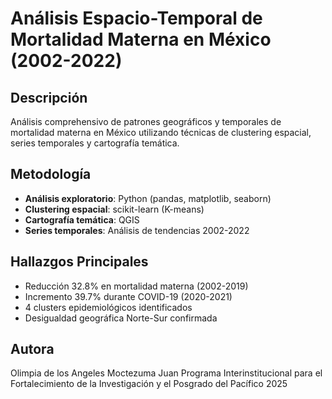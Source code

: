# Análisis Espacio-Temporal de Mortalidad Materna en México (2002-2022)

## Descripción
Análisis comprehensivo de patrones geográficos y temporales de mortalidad materna en México utilizando técnicas de clustering espacial, series temporales y cartografía temática.

## Metodología
- **Análisis exploratorio**: Python (pandas, matplotlib, seaborn)
- **Clustering espacial**: scikit-learn (K-means)
- **Cartografía temática**: QGIS
- **Series temporales**: Análisis de tendencias 2002-2022

## Hallazgos Principales
- Reducción 32.8% en mortalidad materna (2002-2019)
- Incremento 39.7% durante COVID-19 (2020-2021)
- 4 clusters epidemiológicos identificados
- Desigualdad geográfica Norte-Sur confirmada

## Autora
Olimpia de los Angeles Moctezuma Juan
Programa Interinstitucional para el Fortalecimiento de la Investigación y el Posgrado del Pacífico 2025
